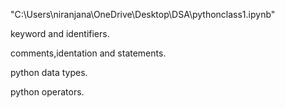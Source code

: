 "C:\Users\niranjana\OneDrive\Desktop\DSA\pythonclass1.ipynb"

keyword and identifiers.

comments,identation and statements.

python data types.

python operators.
